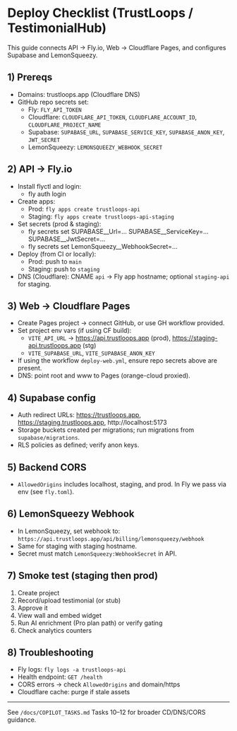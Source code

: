 # Deploy Checklist (TrustLoops / TestimonialHub)

This guide connects API → Fly.io, Web → Cloudflare Pages, and configures Supabase and LemonSqueezy.

## 1) Prereqs
- Domains: trustloops.app (Cloudflare DNS)
- GitHub repo secrets set:
  - Fly: `FLY_API_TOKEN`
  - Cloudflare: `CLOUDFLARE_API_TOKEN`, `CLOUDFLARE_ACCOUNT_ID`, `CLOUDFLARE_PROJECT_NAME`
  - Supabase: `SUPABASE_URL`, `SUPABASE_SERVICE_KEY`, `SUPABASE_ANON_KEY`, `JWT_SECRET`
  - LemonSqueezy: `LEMONSQUEEZY_WEBHOOK_SECRET`

## 2) API → Fly.io
- Install flyctl and login:
  - fly auth login
- Create apps:
  - Prod: `fly apps create trustloops-api`
  - Staging: `fly apps create trustloops-api-staging`
- Set secrets (prod & staging):
  - fly secrets set SUPABASE__Url=... SUPABASE__ServiceKey=... SUPABASE__JwtSecret=...
  - fly secrets set LemonSqueezy__WebhookSecret=...
- Deploy (from CI or locally):
  - Prod: push to `main`
  - Staging: push to `staging`
- DNS (Cloudflare): CNAME `api` → Fly app hostname; optional `staging-api` for staging.

## 3) Web → Cloudflare Pages
- Create Pages project → connect GitHub, or use GH workflow provided.
- Set project env vars (if using CF build):
  - `VITE_API_URL` → https://api.trustloops.app (prod), https://staging-api.trustloops.app (stg)
  - `VITE_SUPABASE_URL`, `VITE_SUPABASE_ANON_KEY`
- If using the workflow `deploy-web.yml`, ensure repo secrets above are present.
- DNS: point root and www to Pages (orange-cloud proxied).

## 4) Supabase config
- Auth redirect URLs: https://trustloops.app, https://staging.trustloops.app, http://localhost:5173
- Storage buckets created per migrations; run migrations from `supabase/migrations`.
- RLS policies as defined; verify anon keys.

## 5) Backend CORS
- `AllowedOrigins` includes localhost, staging, and prod. In Fly we pass via env (see `fly.toml`).

## 6) LemonSqueezy Webhook
- In LemonSqueezy, set webhook to: `https://api.trustloops.app/api/billing/lemonsqueezy/webhook`
- Same for staging with staging hostname.
- Secret must match `LemonSqueezy:WebhookSecret` in API.

## 7) Smoke test (staging then prod)
1. Create project
2. Record/upload testimonial (or stub)
3. Approve it
4. View wall and embed widget
5. Run AI enrichment (Pro plan path) or verify gating
6. Check analytics counters

## 8) Troubleshooting
- Fly logs: `fly logs -a trustloops-api`
- Health endpoint: `GET /health`
- CORS errors → check `AllowedOrigins` and domain/https
- Cloudflare cache: purge if stale assets

---

See `/docs/COPILOT_TASKS.md` Tasks 10–12 for broader CD/DNS/CORS guidance.
